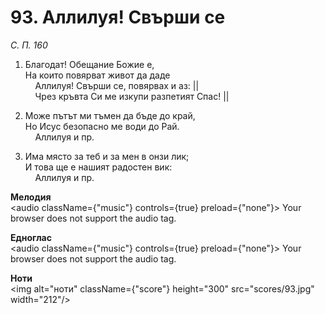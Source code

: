 # 93. Аллилуя! Свърши се  

*С. П. 160*  

1. Благодат! Обещание Божие е,  
На които повярват живот да даде  
    Аллилуя! Свърши се, повярвах и аз: ||  
    Чрез кръвта Си ме изкупи разпетият Спас! ||  

2. Може пътът ми тъмен да бъде до край,  
Но Исус безопасно ме води до Рай.  
    Аллилуя и пр.  

3. Има място за теб и за мен в онзи лик;  
И това ще е нашият радостен вик:  
    Аллилуя и пр.  

__Мелодия__  
<audio className={"music"} controls={true} preload={"none"}><source src="mp3/93.mp3" type="audio/mpeg"/>
Your browser does not support the audio tag.
</audio>  

__Едноглас__  
<audio className={"music"} controls={true} preload={"none"}><source src="transp/93.mp3" type="audio/mpeg"/>
Your browser does not support the audio tag.
</audio>  

__Ноти__  
<img alt="ноти" className={"score"} height="300" src="scores/93.jpg" width="212"/>
